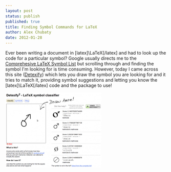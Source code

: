 ```yaml
---
layout: post
status: publish
published: true
title: Finding Symbol Commands for LaTeX
author: Alex Chubaty
date: 2012-01-28
---
```


Ever been writing a document in [latex]\LaTeX[/latex] and had to look up the code for a particular symbol? Google usually directs me to the <a href="http://www.ctan.org/tex-archive/info/symbols/comprehensive/" target="_blank">Comprehesive LaTeX Symbol List</a> but scrolling through and finding the symbol I'm looking for is time consuming. However, today I came across this site (<a href="http://detexify.kirelabs.org/" target="_blank">Detexify</a>) which lets you draw the symbol you are looking for and it tries to match it, providing symbol suggestions and letting you know the [latex]\LaTeX[/latex] code and the package to use!

<a href="http://detexify.kirelabs.org/"><img class="alignnone size-medium wp-image-162" alt="detexify" src="/uploads/2012/01/detexify-300x236.png" width="300" height="236" /></a>
